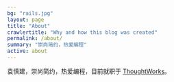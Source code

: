 ```yaml
---
bg: "rails.jpg"
layout: page
title: "About"
crawlertitle: "Why and how this blog was created"
permalink: /about/
summary: "崇尚简约，热爱编程"
active: about
---
```


袁慎建，崇尚简约，热爱编程，目前就职于 [ThoughtWorks](https://thoughtworks.com/)。
